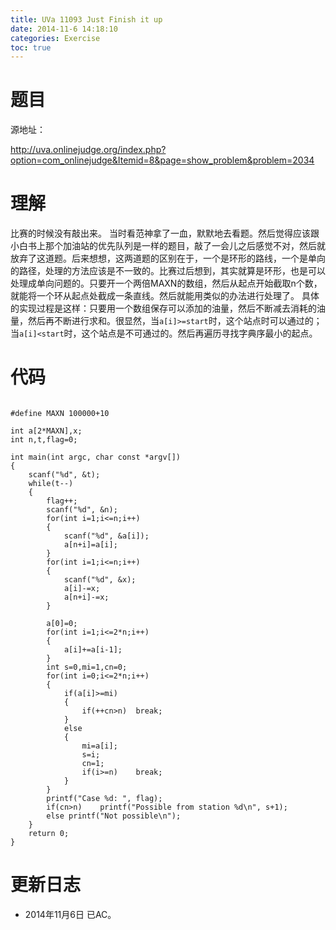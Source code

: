 ```yaml
---
title: UVa 11093 Just Finish it up
date: 2014-11-6 14:18:10
categories: Exercise
toc: true
---
```

# 题目
源地址：

http://uva.onlinejudge.org/index.php?option=com_onlinejudge&Itemid=8&page=show_problem&problem=2034

# 理解
比赛的时候没有敲出来。
当时看范神拿了一血，默默地去看题。然后觉得应该跟小白书上那个加油站的优先队列是一样的题目，敲了一会儿之后感觉不对，然后就放弃了这道题。后来想想，这两道题的区别在于，一个是环形的路线，一个是单向的路径，处理的方法应该是不一致的。比赛过后想到，其实就算是环形，也是可以处理成单向问题的。只要开一个两倍MAXN的数组，然后从起点开始截取n个数，就能将一个环从起点处截成一条直线。然后就能用类似的办法进行处理了。
具体的实现过程是这样：只要用一个数组保存可以添加的油量，然后不断减去消耗的油量，然后再不断进行求和。很显然，当`a[i]>=start`时，这个站点时可以通过的；当`a[i]<start`时，这个站点是不可通过的。然后再遍历寻找字典序最小的起点。

<!-- more -->

# 代码

```

#define MAXN 100000+10

int a[2*MAXN],x;
int n,t,flag=0;

int main(int argc, char const *argv[])
{
	scanf("%d", &t);
	while(t--)
    {
        flag++;
        scanf("%d", &n);
        for(int i=1;i<=n;i++)
        {
            scanf("%d", &a[i]);
            a[n+i]=a[i];
        }
        for(int i=1;i<=n;i++)
        {
            scanf("%d", &x);
            a[i]-=x;
            a[n+i]-=x;
        }

        a[0]=0;
        for(int i=1;i<=2*n;i++)
        {
            a[i]+=a[i-1];
        }
        int s=0,mi=1,cn=0;
        for(int i=0;i<=2*n;i++)
        {
            if(a[i]>=mi)
            {
                if(++cn>n)  break;
            }
            else
            {
                mi=a[i];
                s=i;
                cn=1;
                if(i>=n)    break;
            }
        }
        printf("Case %d: ", flag);
        if(cn>n)    printf("Possible from station %d\n", s+1);
        else printf("Not possible\n");
    }
	return 0;
}

```

# 更新日志
- 2014年11月6日 已AC。